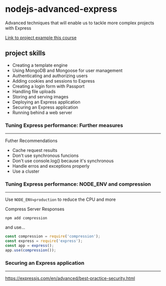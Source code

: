 # nodejs-advanced-express

Advanced techniques that will enable us to tackle more complex projects with Express

[Link to project example this course](https://github.com/laissonsilveira/nodejs-advanced-express/tree/main/)

## project skills

* Creating a template engine
* Using MongoDB and Mongoose for user management
* Authenticating and authorizing users
* Adding cookies and sessions to Express
* Creating a login form with Passport
* Handling file uploads
* Storing and serving images
* Deploying an Express application
* Securing an Express application
* Running behind a web server

### Tuning Express performance: Further measures
-----------------------------------------------

Futher Recommendations

* Cache request results
* Don't use synchronous funcions
* Don't use console.log() because it's synchronous
* Handle erros and exceptions properly
* Use a cluster

### Tuning Express performance: NODE_ENV and compression
-----------------------------------------------

Use `NODE_ENV=production` to reduce the CPU and more

Compress Server Responses

`npm add compression`

and use...

```javascript
const compression = require('compression');
const express = require('express');
const app = express();
app.use(compression());
```

### Securing an Express application
-----------------------------------------------

https://expressjs.com/en/advanced/best-practice-security.html
